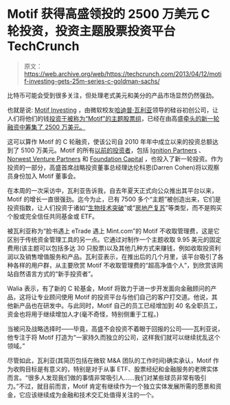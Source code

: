 # Motif 获得高盛领投的 2500 万美元 C 轮投资，投资主题股票投资平台 TechCrunch

> 原文：<https://web.archive.org/web/https://techcrunch.com/2013/04/12/motif-investing-gets-25m-series-c-goldman-sachs/>

比特币可能会受到很多关注，但处理老式美元和美分的产品市场显然仍然强劲。

也就是说: [Motif Investing](https://web.archive.org/web/20221007091215/https://www.motifinvesting.com/) ，由微软校友[哈迪普·瓦利亚](https://web.archive.org/web/20221007091215/http://www.crunchbase.com/person/hardeep-walia)领导的硅谷初创公司，让人们将他们的钱[投资于被称为“Motif”的主题股票组](https://web.archive.org/web/20221007091215/https://beta.techcrunch.com/2011/07/25/former-microsoft-exec-raises-20-million-for-motif-an-investment-vehicle-for-ideas/)，已经在由高盛[牵头的新一轮融资中筹集了 2500 万美元。](https://web.archive.org/web/20221007091215/http://www.crunchbase.com/financial-organization/goldman-sachs)

这可以算作 Motif 的 C 轮融资，使该公司自 2010 年年中成立以来的投资总额达到了 5100 万美元。Motif 的所有[以前的投资者](https://web.archive.org/web/20221007091215/https://beta.techcrunch.com/2011/07/25/former-microsoft-exec-raises-20-million-for-motif-an-investment-vehicle-for-ideas/)，包括 [Ignition Partners](https://web.archive.org/web/20221007091215/http://www.crunchbase.com/financial-organization/ignition-partners) 、 [Norwest Venture Partners](https://web.archive.org/web/20221007091215/http://www.crunchbase.com/financial-organization/norwest-venture-partners) 和 [Foundation Capital](https://web.archive.org/web/20221007091215/http://www.crunchbase.com/financial-organization/foundation-capital) ，也投入了新一轮投资。作为投资的一部分，高盛首席战略投资董事总经理达伦科恩(Darren Cohen)将以观察员身份加入 Motif 董事会。

在本周的一次采访中，瓦利亚告诉我，自去年夏天正式向公众推出其平台以来，Motif 的增长一直很强劲。迄今为止，已有 7500 多个“主题”被创造出来，它们是投资指数，让人们投资于诸如“[生物技术突破](https://web.archive.org/web/20221007091215/https://www.motifinvesting.com/motifs/biotech-breakthroughs#/overview)”或“[房地产复苏](https://web.archive.org/web/20221007091215/https://www.motifinvesting.com/motifs/housing-recovery1#/overview)”等类型，而不是购买个股或完全信任共同基金或 ETF。

被瓦利亚称为“脸书遇上 eTrade 遇上 Mint.com”的 Motif 不收取管理费，这是它区别于传统资金管理工具的另一点。它通过对制作一个主题收取 9.95 美元的固定费用(该主题可以包括多达 30 只股票)以及其他几种方式来赚钱，例如收取投资利润以及销售增值服务和产品。瓦利亚表示，在推出后的几个月里，该平台吸引了各种各样的用户群，从主要欣赏 Motif 不收取管理费的“超高净值个人”，到欣赏该网站自然语言方式的“新手投资者”。

Walia 表示，有了新的 C 轮基金，Motif 将致力于进一步开发面向金融顾问的产品，这将让专业顾问使用 Motif 的投资平台与他们自己的客户打交道。他说，其他新产品也在研发中。与此同时，Motif 自己的员工已经增加到 40 名全职员工，资金也将用于继续增加人才(毫不奇怪，特别侧重于工程。)

当被问及战略选择时——毕竟，高盛不会投资不着眼于回报的公司——瓦利亚说，他专注于将 Motif 打造为“一家持久而独立的公司，这样我们就可以继续扰乱这个领域。”

尽管如此，瓦利亚(其简历包括在微软 M&A 团队的工作时间)确实承认，Motif 作为收购目标是有意义的，特别是对于从事 ETF、股票经纪和金融服务的老牌实体而言。“很多人发现我们做的事情非常吸引人……我们对某些球员非常有吸引力。”不过，就目前而言，Motif 肯定有继续作为一个独立实体发展所需的愿景和资金，它应该继续成为金融和技术交汇处值得关注的一个。